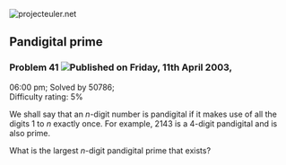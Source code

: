 ![projecteuler.net](images/print_page_logo.png)

## Pandigital prime

### Problem 41 ![](images/icon_info.png)Published on Friday, 11th April 2003,
06:00 pm; Solved by 50786;  
Difficulty rating: 5%

We shall say that an _n_-digit number is pandigital if it makes use of all the
digits 1 to _n_ exactly once. For example, 2143 is a 4-digit pandigital and is
also prime.

What is the largest _n_-digit pandigital prime that exists?

  
  

